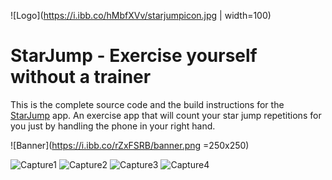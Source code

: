 ![Logo](https://i.ibb.co/hMbfXVv/starjumpicon.jpg | width=100)
# StarJump - Exercise yourself without a trainer
This is the complete source code and the build instructions for the [StarJump](https://play.google.com/) app. An exercise app that will count your star jump repetitions for you just by handling the phone in your right hand.

![Banner](https://i.ibb.co/rZxFSRB/banner.png =250x250)

![Capture1](https://i.ibb.co/g41W9QM/Screenshot-1585958296.png) ![Capture2](https://i.ibb.co/0q7F2h1/Screenshot-1585958303.png) ![Capture3](https://i.ibb.co/PFNW7qz/Screenshot-1585958308.png) ![Capture4](https://i.ibb.co/BszRTxJ/Screenshot-1585958334.png)

